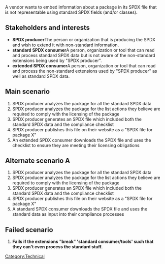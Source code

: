A vendor wants to embed information about a package in its SPDX file
that is not representable using standard SPDX fields (and/or classes).

## Stakeholders and interests

  - **SPDX producer**The person or organization that is producing the
    SPDX and wish to extend it with non-standard information.
  - **standard SPDX consumer**A person, organization or tool that can
    read and process standard SPDX data but is not aware of the
    non-standard extensions being used by "SPDX producer".
  - **extended SPDX consumer**A person, organization or tool that can
    read and process the non-standard extensions used by "SPDX producer"
    as well as standard SPDX data.

## Main scenario

1.  SPDX producer analyzes the package for all the standard SPDX data
2.  SPDX producer analyzes the package for the list actions they believe
    are required to comply with the licensing of the package
3.  SPDX producer generates an SPDX file which included both the
    standard SPDX data and the compliance checklist
4.  SPDX producer publishes this file on their website as a "SPDX file
    for package X"
5.  An extended SPDX consumer downloads the SPDX file and uses the
    checklist to ensure they are meeting their licensing obligations

## Alternate scenario A

1.  SPDX producer analyzes the package for all the standard SPDX data
2.  SPDX producer analyzes the package for the list actions they believe
    are required to comply with the licensing of the package
3.  SPDX producer generates an SPDX file which included both the
    standard SPDX data and the compliance checklist
4.  SPDX producer publishes this file on their website as a "SPDX file
    for package X"
5.  A standard SPDX consumer downloads the SPDX file and uses the
    standard data as input into their compliance processes

## Failed scenario

1.  **Fails if the extensions "break" 'standard consumer/tools' such
    that they can't even process the standard stuff.**

[Category:Technical](Category:Technical "wikilink")
